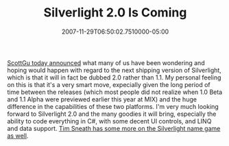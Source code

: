 ﻿---
title: Silverlight 2.0 Is Coming
date: "2007-11-29T06:50:02.7510000-05:00"
description: ScottGu today announced what many of us have been wondering and hoping would happen with regard to the next shipping version of Silverlight, which is that it will, in fact, be dubbed 2.0
featuredImage: img/silverlight-2-0-is-coming-featured.png
---

[ScottGu today announced](http://weblogs.asp.net/scottgu/archive/2007/11/29/net-web-product-roadmap-asp-net-silverlight-iis7.aspx) what many of us have been wondering and hoping would happen with regard to the next shipping version of Silverlight, which is that it will in fact be dubbed 2.0 rather than 1.1. My personal feeling on this is that it's a very smart move, expecially given the long period of time between the releases (which most people did not realize when 1.0 Beta and 1.1 Alpha were previewed earlier this year at MIX) and the huge difference in the capabilities of these two platforms. I'm very much looking forward to Silverlight 2.0 and the many goodies it will bring, especially the ability to code everything in C#, with some decent UI controls, and LINQ and data support. [Tim Sneath has some more on the Silverlight name game as well](http://blogs.msdn.com/tims/archive/2007/11/29/silverlight-1-1-is-now-silverlight-2-0.aspx).

